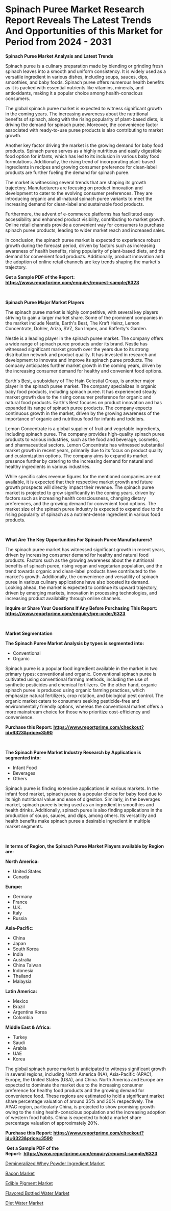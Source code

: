 <p><h1>Spinach Puree Market Research Report Reveals The Latest Trends And Opportunities of this Market for Period from 2024 - 2031</h1></p><p><strong>Spinach Puree Market Analysis and Latest Trends</strong></p>
<p><p>Spinach puree is a culinary preparation made by blending or grinding fresh spinach leaves into a smooth and uniform consistency. It is widely used as a versatile ingredient in various dishes, including soups, sauces, dips, smoothies, and baby foods. Spinach puree offers numerous health benefits as it is packed with essential nutrients like vitamins, minerals, and antioxidants, making it a popular choice among health-conscious consumers.</p><p>The global spinach puree market is expected to witness significant growth in the coming years. The increasing awareness about the nutritional benefits of spinach, along with the rising popularity of plant-based diets, is driving the demand for spinach puree. Moreover, the convenience factor associated with ready-to-use puree products is also contributing to market growth.</p><p>Another key factor driving the market is the growing demand for baby food products. Spinach puree serves as a highly nutritious and easily digestible food option for infants, which has led to its inclusion in various baby food formulations. Additionally, the rising trend of incorporating plant-based ingredients in recipes and growing consumer preference for clean-label products are further fueling the demand for spinach puree.</p><p>The market is witnessing several trends that are shaping its growth trajectory. Manufacturers are focusing on product innovation and development to cater to the evolving consumer preferences. They are introducing organic and all-natural spinach puree variants to meet the increasing demand for clean-label and sustainable food products.</p><p>Furthermore, the advent of e-commerce platforms has facilitated easy accessibility and enhanced product visibility, contributing to market growth. Online retail channels provide a convenient way for consumers to purchase spinach puree products, leading to wider market reach and increased sales.</p><p>In conclusion, the spinach puree market is expected to experience robust growth during the forecast period, driven by factors such as increasing awareness of health benefits, rising popularity of plant-based diets, and the demand for convenient food products. Additionally, product innovation and the adoption of online retail channels are key trends shaping the market's trajectory.</p></p>
<p><strong>Get a Sample PDF of the Report:&nbsp; <a href="https://www.reportprime.com/enquiry/request-sample/6323">https://www.reportprime.com/enquiry/request-sample/6323</a></strong></p>
<p>&nbsp;</p>
<p><strong>Spinach Puree Major Market Players</strong></p>
<p><p>The spinach puree market is highly competitive, with several key players striving to gain a larger market share. Some of the prominent companies in the market include Nestle, Earth's Best, The Kraft Heinz, Lemon Concentrate, Dohler, Ariza, SVZ, Sun Impex, and Rafferty's Garden.</p><p>Nestle is a leading player in the spinach puree market. The company offers a wide range of spinach puree products under its brand. Nestle has witnessed significant market growth over the years due to its strong distribution network and product quality. It has invested in research and development to innovate and improve its spinach puree products. The company anticipates further market growth in the coming years, driven by the increasing consumer demand for healthy and convenient food options.</p><p>Earth's Best, a subsidiary of The Hain Celestial Group, is another major player in the spinach puree market. The company specializes in organic baby food products, including spinach puree. It has experienced steady market growth due to the rising consumer preference for organic and natural food products. Earth's Best focuses on product innovation and has expanded its range of spinach puree products. The company expects continuous growth in the market, driven by the growing awareness of the importance of organic and nutritious food for infants and toddlers.</p><p>Lemon Concentrate is a global supplier of fruit and vegetable ingredients, including spinach puree. The company provides high-quality spinach puree products to various industries, such as the food and beverage, cosmetic, and pharmaceutical sectors. Lemon Concentrate has witnessed substantial market growth in recent years, primarily due to its focus on product quality and customization options. The company aims to expand its market presence further by catering to the increasing demand for natural and healthy ingredients in various industries.</p><p>While specific sales revenue figures for the mentioned companies are not available, it is expected that their respective market growth and future growth prospects will directly impact their revenue. The spinach puree market is projected to grow significantly in the coming years, driven by factors such as increasing health consciousness, changing dietary preferences, and the growing demand for convenient food options. The market size of the spinach puree industry is expected to expand due to the rising popularity of spinach as a nutrient-dense ingredient in various food products.</p></p>
<p>&nbsp;</p>
<p><strong>What Are The Key Opportunities For Spinach Puree Manufacturers?</strong></p>
<p><p>The spinach puree market has witnessed significant growth in recent years, driven by increasing consumer demand for healthy and natural food products. Factors such as the growing awareness about the nutritional benefits of spinach puree, rising vegan and vegetarian population, and the trend towards organic and clean-label products have contributed to the market's growth. Additionally, the convenience and versatility of spinach puree in various culinary applications have also boosted its demand. Looking ahead, the market is expected to continue its upward trajectory, driven by emerging markets, innovation in processing technologies, and increasing product availability through online channels.</p></p>
<p><strong>Inquire or Share Your Questions If Any Before Purchasing This Report: <a href="https://www.reportprime.com/enquiry/pre-order/6323">https://www.reportprime.com/enquiry/pre-order/6323</a></strong></p>
<p>&nbsp;</p>
<p><strong>Market Segmentation</strong></p>
<p><strong>The Spinach Puree Market Analysis by types is segmented into:</strong></p>
<p><ul><li>Conventional</li><li>Organic</li></ul></p>
<p><p>Spinach puree is a popular food ingredient available in the market in two primary types: conventional and organic. Conventional spinach puree is cultivated using conventional farming methods, including the use of synthetic pesticides and chemical fertilizers. On the other hand, organic spinach puree is produced using organic farming practices, which emphasize natural fertilizers, crop rotation, and biological pest control. The organic market caters to consumers seeking pesticide-free and environmentally friendly options, whereas the conventional market offers a more mainstream choice for those who prioritize cost-efficiency and convenience.</p></p>
<p><strong>Purchase this Report:&nbsp;<a href="https://www.reportprime.com/checkout?id=6323&price=3590">https://www.reportprime.com/checkout?id=6323&price=3590</a></strong></p>
<p>&nbsp;</p>
<p><strong>The Spinach Puree Market Industry Research by Application is segmented into:</strong></p>
<p><ul><li>Infant Food</li><li>Beverages</li><li>Others</li></ul></p>
<p><p>Spinach puree is finding extensive applications in various markets. In the infant food market, spinach puree is a popular choice for baby food due to its high nutritional value and ease of digestion. Similarly, in the beverages market, spinach puree is being used as an ingredient in smoothies and health drinks. Additionally, spinach puree is also finding applications in the production of soups, sauces, and dips, among others. Its versatility and health benefits make spinach puree a desirable ingredient in multiple market segments.</p></p>
<p>&nbsp;</p>
<p><strong>In terms of Region, the Spinach Puree Market Players available by Region are:</strong></p>
<p>
    <p> <strong> North America: </strong>
        <ul>
            <li>United States</li>
            <li>Canada</li>
        </ul>
        </p> 
    <p> <strong> Europe: </strong>
        <ul>
            <li>Germany</li>
            <li>France</li>
            <li>U.K.</li>
            <li>Italy</li>
            <li>Russia</li>
        </ul>
        </p> 
    <p> <strong> Asia-Pacific: </strong>
        <ul>
            <li>China</li>
            <li>Japan</li>
            <li>South Korea</li>
            <li>India</li>
            <li>Australia</li>
            <li>China Taiwan</li>
            <li>Indonesia</li>
            <li>Thailand</li>
            <li>Malaysia</li>
        </ul>
        </p> 
    <p> <strong> Latin America: </strong>
        <ul>
            <li>Mexico</li>
            <li>Brazil</li>
            <li>Argentina Korea</li>
            <li>Colombia</li>
        </ul>
        </p> 
    <p> <strong> Middle East & Africa: </strong>
        <ul>
            <li>Turkey</li>
            <li>Saudi</li>
            <li>Arabia</li>
            <li>UAE</li>
            <li>Korea</li>
        </ul>
    </p>
    </p>
<p><p>The global spinach puree market is anticipated to witness significant growth in several regions, including North America (NA), Asia-Pacific (APAC), Europe, the United States (USA), and China. North America and Europe are expected to dominate the market due to the increasing consumer preference for healthy food products and the growing demand for convenience food. These regions are estimated to hold a significant market share percentage valuation of around 35% and 30% respectively. The APAC region, particularly China, is projected to show promising growth owing to the rising health-conscious population and the increasing adoption of western food habits. China is expected to hold a market share percentage valuation of approximately 20%.</p></p>
<p><strong>Purchase this Report: <a href="https://www.reportprime.com/checkout?id=6323&price=3590">https://www.reportprime.com/checkout?id=6323&price=3590</a></strong></p>
<p>&nbsp;<strong>Get a Sample PDF of the Report:&nbsp;&nbsp;<a href="https://www.reportprime.com/enquiry/request-sample/6323">https://www.reportprime.com/enquiry/request-sample/6323</a></strong></p>
<p><strong></strong></p>
<p><p><a href="https://github.com/grishafomin4852/Market-Research-Report-List-2/blob/main/demineralized-whey-powder-ingredient-market.md">Demineralized Whey Powder Ingredient Market</a></p><p><a href="https://github.com/prosalinda88/Market-Research-Report-List-2/blob/main/bacon-market.md">Bacon Market</a></p><p><a href="https://github.com/dziulagalemab/Market-Research-Report-List-2/blob/main/edible-pigment-market.md">Edible Pigment Market</a></p><p><a href="https://github.com/jonneygiverf/Market-Research-Report-List-2/blob/main/flavored-bottled-water-market.md">Flavored Bottled Water Market</a></p><p><a href="https://github.com/abbypearson7765/Market-Research-Report-List-2/blob/main/diet-water-market.md">Diet Water Market</a></p></p>